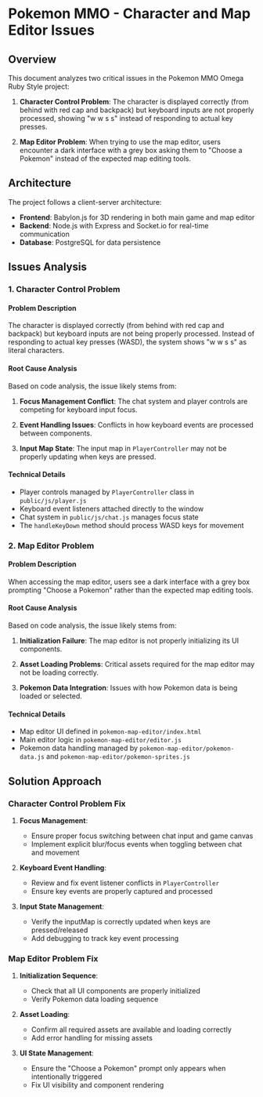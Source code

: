 # Pokemon MMO - Character and Map Editor Issues

## Overview

This document analyzes two critical issues in the Pokemon MMO Omega Ruby Style project:

1. **Character Control Problem**: The character is displayed correctly (from behind with red cap and backpack) but keyboard inputs are not properly processed, showing "w w s s" instead of responding to actual key presses.

2. **Map Editor Problem**: When trying to use the map editor, users encounter a dark interface with a grey box asking them to "Choose a Pokemon" instead of the expected map editing tools.

## Architecture

The project follows a client-server architecture:

- **Frontend**: Babylon.js for 3D rendering in both main game and map editor
- **Backend**: Node.js with Express and Socket.io for real-time communication
- **Database**: PostgreSQL for data persistence

## Issues Analysis

### 1. Character Control Problem

#### Problem Description
The character is displayed correctly (from behind with red cap and backpack) but keyboard inputs are not being properly processed. Instead of responding to actual key presses (WASD), the system shows "w w s s" as literal characters.

#### Root Cause Analysis
Based on code analysis, the issue likely stems from:

1. **Focus Management Conflict**: The chat system and player controls are competing for keyboard input focus.

2. **Event Handling Issues**: Conflicts in how keyboard events are processed between components.

3. **Input Map State**: The input map in `PlayerController` may not be properly updating when keys are pressed.

#### Technical Details
- Player controls managed by `PlayerController` class in `public/js/player.js`
- Keyboard event listeners attached directly to the window
- Chat system in `public/js/chat.js` manages focus state
- The `handleKeyDown` method should process WASD keys for movement

### 2. Map Editor Problem

#### Problem Description
When accessing the map editor, users see a dark interface with a grey box prompting "Choose a Pokemon" rather than the expected map editing tools.

#### Root Cause Analysis
Based on code analysis, the issue likely stems from:

1. **Initialization Failure**: The map editor is not properly initializing its UI components.

2. **Asset Loading Problems**: Critical assets required for the map editor may not be loading correctly.

3. **Pokemon Data Integration**: Issues with how Pokemon data is being loaded or selected.

#### Technical Details
- Map editor UI defined in `pokemon-map-editor/index.html`
- Main editor logic in `pokemon-map-editor/editor.js`
- Pokemon data handling managed by `pokemon-map-editor/pokemon-data.js` and `pokemon-map-editor/pokemon-sprites.js`

## Solution Approach

### Character Control Problem Fix

1. **Focus Management**:
   - Ensure proper focus switching between chat input and game canvas
   - Implement explicit blur/focus events when toggling between chat and movement

2. **Keyboard Event Handling**:
   - Review and fix event listener conflicts in `PlayerController`
   - Ensure key events are properly captured and processed

3. **Input State Management**:
   - Verify the inputMap is correctly updated when keys are pressed/released
   - Add debugging to track key event processing

### Map Editor Problem Fix

1. **Initialization Sequence**:
   - Check that all UI components are properly initialized
   - Verify Pokemon data loading sequence

2. **Asset Loading**:
   - Confirm all required assets are available and loading correctly
   - Add error handling for missing assets

3. **UI State Management**:
   - Ensure the "Choose a Pokemon" prompt only appears when intentionally triggered
   - Fix UI visibility and component rendering